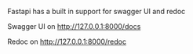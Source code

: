 Fastapi has a built in support for swagger UI and redoc

Swagger UI on http://127.0.0.1:8000/docs

Redoc on http://127.0.0.1:8000/redoc
